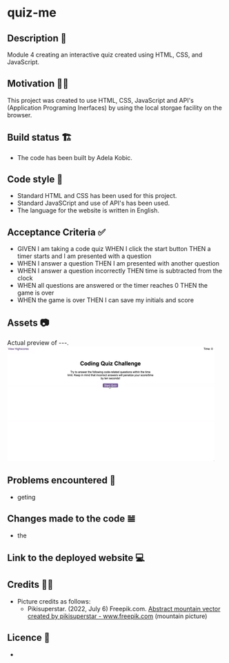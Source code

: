 # quiz-me

## Description 📜
Module 4 creating an interactive quiz created using HTML, CSS, and JavaScript.

## Motivation 💪🏻
This project was created to use HTML, CSS, JavaScript and API's (Application Programing Inerfaces) by using the local storgae facility on the browser.

## Build status 🏗
* The code has been built by Adela Kobic. 

## Code style 🔐
* Standard HTML and CSS has been used for this project. 
* Standard JavaSCript and use of API's has been used. 
* The language for the website is written in English. 

## Acceptance Criteria ✅
* GIVEN I am taking a code quiz
WHEN I click the start button
THEN a timer starts and I am presented with a question
* WHEN I answer a question
THEN I am presented with another question
* WHEN I answer a question incorrectly
THEN time is subtracted from the clock
* WHEN all questions are answered or the timer reaches 0
THEN the game is over
* WHEN the game is over
THEN I can save my initials and score

## Assets 📷
Actual preview of ---. 
![Preview GIF animation of how the game should work.](./quiz-assets/quiz-images/04-web-apis-homework-demo.gif)

## Problems encountered 🤯
* geting 

## Changes made to the code 𝌡
* the 

## Link to the deployed website 💻

## Credits 💃🏻
* Picture credits as follows: 
    * Pikisuperstar. (2022, July 6) Freepik.com. <a href="https://www.freepik.com/vectors/abstract-mountain">Abstract mountain vector created by pikisuperstar - www.freepik.com</a>
    (mountain picture) 

## Licence 🪪
* 